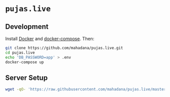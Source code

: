 # `pujas.live`

## Development

Install [Docker](https://docs.docker.com/get-docker/) and
[docker-compose](https://docs.docker.com/compose/install/). Then:

```sh
git clone https://github.com/mahadana/pujas.live.git
cd pujas.live
echo 'DB_PASSWORD=app' > .env
docker-compose up
```

## Server Setup

```sh
wget -qO- 'https://raw.githubusercontent.com/mahadana/pujas.live/master/server/setup.sh' | bash
```
